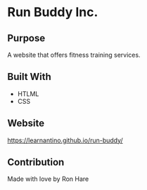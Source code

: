 # Run Buddy Inc.

## Purpose
A website that offers fitness training services. 

## Built With 
* HTLML
* CSS

## Website
https://learnantino.github.io/run-buddy/

## Contribution
Made with love by Ron Hare
